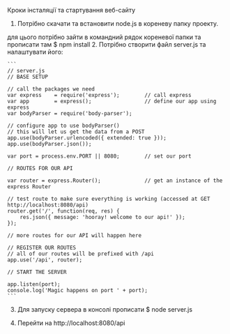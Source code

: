 Кроки інсталяції та стартування веб-сайту

1. Потрібно скачати та встановити node.js в кореневу папку проекту.




для цього потрібно зайти в командний рядок кореневої папки та прописати там $ npm install
2. Потрібно створити файл server.js та налаштувати його:

    ```
    // server.js
    // BASE SETUP

    // call the packages we need
    var express    = require('express');        // call express
    var app        = express();                 // define our app using express
    var bodyParser = require('body-parser');

    // configure app to use bodyParser()
    // this will let us get the data from a POST
    app.use(bodyParser.urlencoded({ extended: true }));
    app.use(bodyParser.json());

    var port = process.env.PORT || 8080;        // set our port

    // ROUTES FOR OUR API

    var router = express.Router();              // get an instance of the express Router

    // test route to make sure everything is working (accessed at GET http://localhost:8080/api)
    router.get('/', function(req, res) {
        res.json({ message: 'hooray! welcome to our api!' });   
    });

    // more routes for our API will happen here

    // REGISTER OUR ROUTES
    // all of our routes will be prefixed with /api
    app.use('/api', router);

    // START THE SERVER

    app.listen(port);
    console.log('Magic happens on port ' + port);
    ```


3. Для запуску сервера в консолі прописати $ node server.js



4. Перейти на http://localhost:8080/api
